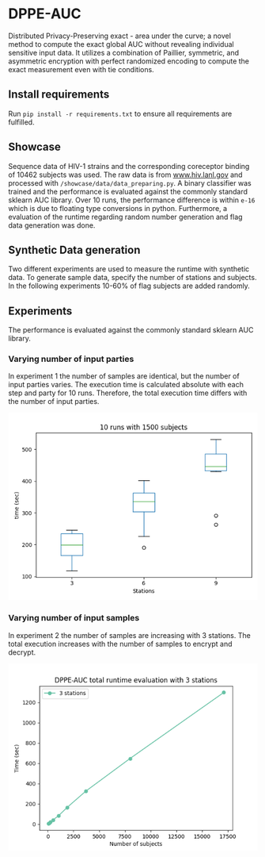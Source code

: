 # DPPE-AUC
Distributed Privacy-Preserving exact - area under the curve; a novel method to compute the exact global AUC without revealing individual sensitive input data. It utilizes a combination of Paillier, symmetric, and asymmetric encryption with perfect randomized encoding to compute the exact measurement even with tie conditions. 
## Install requirements
Run `pip install -r requirements.txt` to ensure all requirements are fulfilled.


## Showcase
Sequence data of HIV-1 strains and the corresponding coreceptor binding of 10462 subjects was used. The raw data is from
www.hiv.lanl.gov and processed with `/showcase/data/data_preparing.py`. A binary classifier was trained and the performance
is evaluated against the commonly standard sklearn AUC library. Over 10 runs, the performance difference is within `e-16` which
is due to floating type conversions in python. Furthermore, a evaluation of the runtime regarding random number generation 
and flag data generation was done.


## Synthetic Data generation
Two different experiments are used to measure the runtime with synthetic data.
To generate sample data, specify the number of stations and subjects. In the following experiments 10-60% of flag subjects are added randomly.

## Experiments
The performance is evaluated against the commonly standard sklearn AUC library.

### Varying number of input parties
In experiment 1 the number of samples are identical, but the number of input parties varies.
The execution time is calculated absolute with each step and party for 10 runs. Therefore, the total execution time differs with the number of input parties.

![plot 1](./plots/exp1.png)


### Varying number of input samples
In experiment 2 the number of samples are increasing with 3 stations.
The total execution increases with the number of samples to encrypt and decrypt.

![plot 2](./plots/exp2.png)
